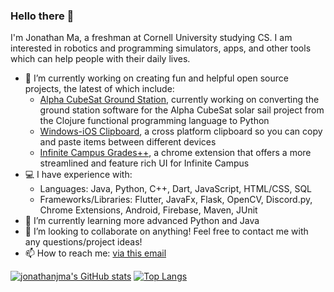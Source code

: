 ### Hello there 👋

I'm Jonathan Ma, a freshman at Cornell University studying CS. I am interested in robotics and programming simulators, apps, and other tools which can help people with their daily lives.

- 🔭 I’m currently working on creating fun and helpful open source projects, the latest of which include:
  - [Alpha CubeSat Ground Station](https://github.com/Alpha-CubeSat/Alpha-Cubesat-Ground-Python), currently working on converting the ground station software for the Alpha CubeSat solar sail project from the Clojure functional programming language to Python
  - [Windows-iOS Clipboard](https://github.com/jonathanjma/windows-ios-clipboard), a cross platform clipboard so you can copy and paste items between different devices
  - [Infinite Campus Grades++](https://github.com/jonathanjma/Infinite-Campus), a chrome extension that offers a more streamlined and feature rich UI for Infinite Campus
- 💻 I have experience with:
  - Languages: Java, Python, C++, Dart, JavaScript, HTML/CSS, SQL
  - Frameworks/Libraries: Flutter, JavaFx, Flask, OpenCV, Discord.py, Chrome Extensions, Android, Firebase, Maven, JUnit
- 🌱 I’m currently learning more advanced Python and Java
- 👯 I’m looking to collaborate on anything! Feel free to contact me with any questions/project ideas!
- 📫 How to reach me: [via this email](mailto:appdev.mirco@gmail.com) 

[![jonathanjma's GitHub stats](https://github-readme-stats.vercel.app/api?username=jonathanjma&show_icons=true&count_private=true&include_all_commits=true)](https://github.com/anuraghazra/github-readme-stats)
[![Top Langs](https://github-readme-stats.vercel.app/api/top-langs/?username=jonathanjma&layout=compact)](https://github.com/anuraghazra/github-readme-stats)
